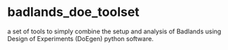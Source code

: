 # badlands_doe_toolset
 a set of tools to simply combine the setup and analysis of Badlands using Design of Experiments (DoEgen) python software.
